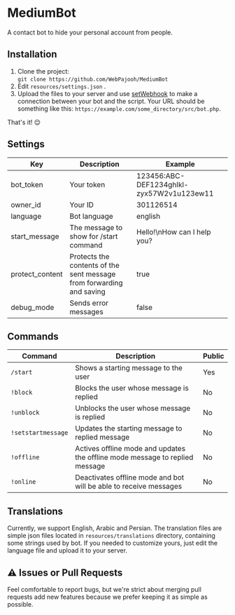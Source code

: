 # MediumBot
A contact bot to hide your personal account from people.

## Installation
1. Clone the project:  
`git clone https://github.com/WebPajooh/MediumBot`
2. Edit `resources/settings.json` .
3. Upload the files to your server and use [setWebhook](https://core.telegram.org/bots/api#setwebhook) to make a connection between your bot and the script. Your URL should be something like this: `https://example.com/some_directory/src/bot.php`.
   
That's it! 😌

## Settings
| Key | Description | Example |
|--|--|--|
| bot_token | Your token | 123456:ABC-DEF1234ghIkl-zyx57W2v1u123ew11
owner_id | Your ID | 301126514
language | Bot language | english
start_message | The message to show for /start command | Hello!\nHow can I help you?
protect_content | Protects the contents of the sent message from forwarding and saving | true
debug_mode | Sends error messages | false

## Commands

| Command | Description | Public |
|--|--|--|
| `/start` | Shows a starting message to the user | Yes |
| `!block` | Blocks the user whose message is replied | No |
| `!unblock` | Unblocks the user whose message is replied | No |
| `!setstartmessage` | Updates the starting message to replied message | No |
| `!offline` | Actives offline mode and updates the offline mode message to replied message | No |
| `!online` | Deactivates offline mode and bot will be able to receive messages | No |

## Translations
Currently, we support English, Arabic and Persian. The translation files are simple json files located in `resources/translations` directory, containing some strings used by bot. If you needed to customize yours, just edit the language file and upload it to your server.

## ⚠️ Issues  or  Pull Requests
Feel comfortable to report bugs, but we're strict about merging pull requests add new features because we prefer keeping it as simple as possible.
